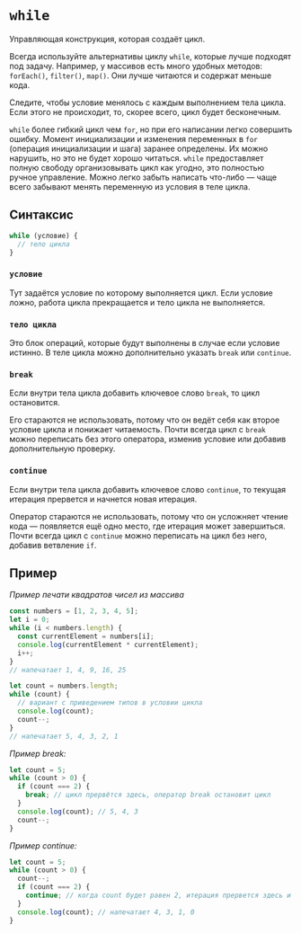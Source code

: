 # `while`

Управляющая конструкция, которая создаёт цикл.

Всегда используйте альтернативы циклу `while`, которые лучше подходят под задачу. Например, у массивов есть много удобных методов: `forEach()`, `filter()`, `map()`. Они лучше читаются и содержат меньше кода.

Следите, чтобы условие менялось с каждым выполнением тела цикла. Если этого не происходит, то, скорее всего, цикл будет бесконечным.

`while` более гибкий цикл чем `for`, но при его написании легко совершить ошибку. Момент инициализации и изменения переменных в `for` (операция инициализации и шага) заранее определены. Их можно нарушить, но это не будет хорошо читаться. `while` предоставляет полную свободу организовывать цикл как угодно, это полностью ручное управление. Можно легко забыть написать что-либо — чаще всего забывают менять переменную из условия в теле цикла.

## Синтаксис

```js
while (условие) {
  // тело цикла
}
```

### `условие`

Тут задаётся условие по которому выполняется цикл. Если условие ложно, работа цикла прекращается и тело цикла не выполняется.

### `тело цикла`

Это блок операций, которые будут выполнены в случае если условие истинно. В теле цикла можно дополнительно указать `break` или `continue`.

### `break`

Если внутри тела цикла добавить ключевое слово `break`, то цикл остановится.

Его стараются не использовать, потому что он ведёт себя как второе условие цикла и понижает читаемость. Почти всегда цикл с `break` можно переписать без этого оператора, изменив условие или добавив дополнительную проверку.

### `continue`

Если внутри тела цикла добавить ключевое слово `continue`, то текущая итерация прервется и начнется новая итерация.

Оператор стараются не использовать, потому что он усложняет чтение кода — появляется ещё одно место, где итерация может завершиться. Почти всегда цикл с `continue` можно переписать на цикл без него, добавив ветвление `if`.

## Пример

_Пример печати квадратов чисел из массива_

```js
const numbers = [1, 2, 3, 4, 5];
let i = 0;
while (i < numbers.length) {
  const currentElement = numbers[i];
  console.log(currentElement * currentElement);
  i++;
}
// напечатает 1, 4, 9, 16, 25

let count = numbers.length;
while (count) {
  // вариант с приведением типов в условии цикла
  console.log(count);
  count--;
}
// напечатает 5, 4, 3, 2, 1
```

_Пример break:_

```js
let count = 5;
while (count > 0) {
  if (count === 2) {
    break; // цикл прервётся здесь, оператор break остановит цикл
  }
  console.log(count); // 5, 4, 3
  count--;
}
```

_Пример continue:_

```js
let count = 5;
while (count > 0) {
  count--;
  if (count === 2) {
    continue; // когда count будет равен 2, итерация прервется здесь и не дойдет до console.log()
  }
  console.log(count); // напечатает 4, 3, 1, 0
}
```
